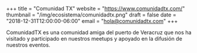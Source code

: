 +++
title = "Comunidad TX"
website = "https://www.comunidadtx.com/"
thumbnail = "/img/ecosistema/comunidadtx.png"
draft = false
date = "2018-12-31T12:00:00-06:00"
email = "hola@comunidadtx.com"
+++



ComunidadTX es una comunidad amiga del puerto de Veracruz que nos ha visitado y participado en nuestros meetups y apoyado en la difusión de nuestros eventos.
